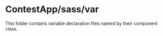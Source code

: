 # ContestApp/sass/var

This folder contains variable declaration files named by their component class.
